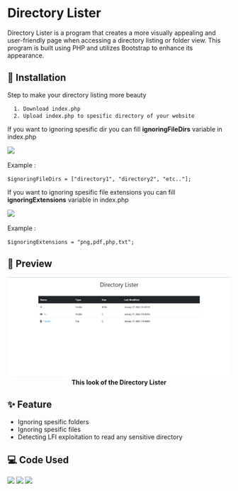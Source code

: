 # Directory Lister

Directory Lister is a program that creates a more visually appealing and user-friendly page when accessing a directory listing or folder view. This program is built using PHP and utilizes Bootstrap to enhance its appearance.

## 📃 Installation

Step to make your directory listing more beauty

```
  1. Download index.php
  2. Upload index.php to spesific directory of your website
```

<p>If you want to ignoring spesific dir you can fill <b>ignoringFileDirs</b> variable in index.php</p>
<p>
  <img src="https://user-images.githubusercontent.com/60562868/213088462-c42db115-a07e-4f6a-b239-3261dbe7325c.png">
</p>
<p>Example :</p> 

```
$ignoringFileDirs = ["directory1", "directory2", "etc.."];
```

<p>If you want to ignoring spesific file extensions you can fill <b>ignoringExtensions</b> variable in index.php</p>
<p>
  <img src="https://user-images.githubusercontent.com/60562868/213088666-09d91e0c-2486-4cac-bbe3-547204dbf4d9.png">
</p>
<p>Example : </p>

```
$ignoringExtensions = "png,pdf,php,txt";
```

## 📸 Preview
<p align="center">
<img src="./Screenshoot.png" width="1200"><br>
  <strong>This look of the Directory Lister</strong>
</p>

## ✨ Feature
- Ignoring spesific folders
- Ignoring spesific files
- Detecting LFI exploitation to read any sensitive directory

## 💻 Code Used
[<img src="https://img.shields.io/badge/HTML5-E34F26?style=for-the-badge&logo=html5&logoColor=white"/>](https://img.shields.io/badge/HTML-E34F26?style=for-the-badge&logo=html5&logoColor=white) [<img src="https://img.shields.io/badge/PHP-802fa1?style=for-the-badge&logo=PHP&logoColor=white"/>](https://img.shields.io/badge/PHP-7A86B8?style=for-the-badge&logo=PHP&logoColor=white) [<img src="https://img.shields.io/badge/Bootstrap-795da3?style=for-the-badge&logo=Bootstrap&logoColor=white"/>](https://img.shields.io/badge/Bootstrap-795da3?style=for-the-badge&logo=Bootstrap&logoColor=white)
